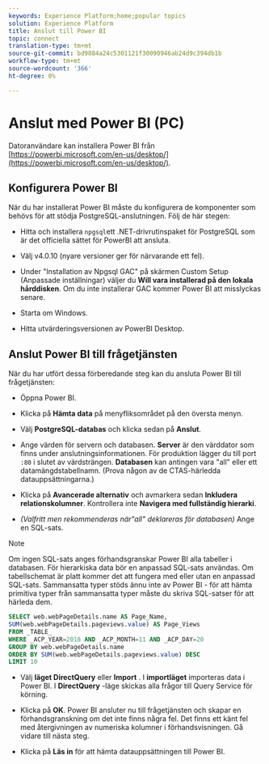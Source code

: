 ```yaml
---
keywords: Experience Platform;home;popular topics
solution: Experience Platform
title: Anslut till Power BI
topic: connect
translation-type: tm+mt
source-git-commit: bd9884a24c5301121f30090946ab24d9c394db1b
workflow-type: tm+mt
source-wordcount: '366'
ht-degree: 0%

---
```



# Anslut med Power BI (PC)

Datoranvändare kan installera Power BI från [https://powerbi.microsoft.com/en-us/desktop/](https://powerbi.microsoft.com/en-us/desktop/).

## Konfigurera Power BI

När du har installerat Power BI måste du konfigurera de komponenter som behövs för att stödja PostgreSQL-anslutningen. Följ de här stegen:

- Hitta och installera `npgsql`ett .NET-drivrutinspaket för PostgreSQL som är det officiella sättet för PowerBI att ansluta.

- Välj v4.0.10 (nyare versioner ger för närvarande ett fel).

- Under &quot;Installation av Npgsql GAC&quot; på skärmen Custom Setup (Anpassade inställningar) väljer du **Will vara installerad på den lokala hårddisken**. Om du inte installerar GAC kommer Power BI att misslyckas senare.

- Starta om Windows.

- Hitta utvärderingsversionen av PowerBI Desktop.

## Anslut Power BI till frågetjänsten

När du har utfört dessa förberedande steg kan du ansluta Power BI till frågetjänsten:

- Öppna Power BI.

- Klicka på **Hämta data** på menyfliksområdet på den översta menyn.

- Välj **PostgreSQL-databas** och klicka sedan på **Anslut**.

- Ange värden för servern och databasen. **Server** är den värddator som finns under anslutningsinformationen. För produktion lägger du till port `:80` i slutet av värdsträngen. **Databasen** kan antingen vara &quot;all&quot; eller ett datamängdstabellnamn. (Prova någon av de CTAS-härledda datauppsättningarna.)

- Klicka på **Avancerade alternativ** och avmarkera sedan **Inkludera relationskolumner**. Kontrollera inte **Navigera med fullständig hierarki**.

- *(Valfritt men rekommenderas när&quot;all&quot; deklareras för databasen)* Ange en SQL-sats.

>[!NOTE]
>
>Om ingen SQL-sats anges förhandsgranskar Power BI alla tabeller i databasen. För hierarkiska data bör en anpassad SQL-sats användas. Om tabellschemat är platt kommer det att fungera med eller utan en anpassad SQL-sats. Sammansatta typer stöds ännu inte av Power BI - för att hämta primitiva typer från sammansatta typer måste du skriva SQL-satser för att härleda dem.

```sql
SELECT web.webPageDetails.name AS Page_Name, 
SUM(web.webPageDetails.pageviews.value) AS Page_Views 
FROM _TABLE_ 
WHERE _ACP_YEAR=2018 AND _ACP_MONTH=11 AND _ACP_DAY=20 
GROUP BY web.webPageDetails.name 
ORDER BY SUM(web.webPageDetails.pageviews.value) DESC 
LIMIT 10
```

- Välj **läget DirectQuery** eller **Import** . I **importläget** importeras data i Power BI. I **DirectQuery** -läge skickas alla frågor till Query Service för körning.

- Klicka på **OK**. Power BI ansluter nu till frågetjänsten och skapar en förhandsgranskning om det inte finns några fel. Det finns ett känt fel med återgivningen av numeriska kolumner i förhandsvisningen. Gå vidare till nästa steg.

- Klicka på **Läs in** för att hämta datauppsättningen till Power BI.
